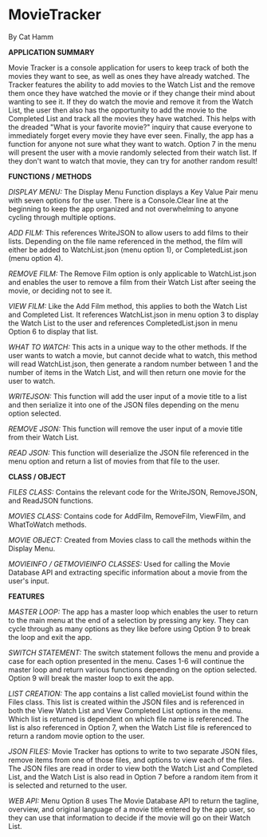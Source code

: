 # MovieTracker

By Cat Hamm

<b>APPLICATION SUMMARY</B>

Movie Tracker is a console application for users to keep track of both the movies they want to see, as well as ones they have already watched. The Tracker features the ability to add movies to the Watch List and the remove them once they have watched the movie or if they change their mind about wanting to see it. If they do watch the movie and remove it from the Watch List, the user then also has the opportunity to add the movie to the Completed List and track all the movies they have watched. This helps with the dreaded "What is your favorite movie?" inquiry that cause everyone to immediately forget every movie they have ever seen. Finally, the app has a function for anyone not sure what they want to watch. Option 7 in the menu will present the user with a movie randomly selected from their watch list. If they don't want to watch that movie, they can try for another random result!


<b>FUNCTIONS / METHODS</b>

<i>DISPLAY MENU:</i> The Display Menu Function displays a Key Value Pair menu with seven options for the user. There is a Console.Clear line at the beginning to keep the app organized and not overwhelming to anyone cycling through multiple options.

<i>ADD FILM:</i> This references WriteJSON to allow users to add films to their lists. Depending on the file name referenced in the method, the film will either be added to WatchList.json (menu option 1), or CompletedList.json (menu option 4).

<i>REMOVE FILM:</i> The Remove Film option is only applicable to WatchList.json and enables the user to remove a film from their Watch List after seeing the movie, or deciding not to see it. 

<i>VIEW FILM:</i> Like the Add Film method, this applies to both the Watch List and Completed List. It references WatchList.json in menu option 3 to display the Watch List to the user and references CompletedList.json in menu Option 6 to display that list.

<i>WHAT TO WATCH:</i> This acts in a unique way to the other methods. If the user wants to watch a movie, but cannot decide what to watch, this method will read WatchList.json, then generate a random number between 1 and the number of items in the Watch List, and will then return one movie for the user to watch.

<i>WRITEJSON:</i> This function will add the user input of a movie title to a list and then serialize it into one of the JSON files depending on the menu option selected.

<i>REMOVE JSON:</i> This function will remove the user input of a movie title from their Watch List.

<i>READ JSON:</i> This function will deserialize the JSON file referenced in the menu option and return a list of movies from that file to the user.


<b>CLASS / OBJECT</b>

<i>FILES CLASS:</i> Contains the relevant code for the WriteJSON, RemoveJSON, and ReadJSON functions. 

<i>MOVIES CLASS:</i> Contains code for AddFilm, RemoveFilm, ViewFilm, and WhatToWatch methods.

<i>MOVIE OBJECT:</i> Created from Movies class to call the methods within the Display Menu.

<i>MOVIEINFO / GETMOVIEINFO CLASSES:</i> Used for calling the Movie Database API and extracting specific information about a movie from the user's input.


<b>FEATURES</b>

<i>MASTER LOOP:</i> The app has a master loop which enables the user to return to the main menu at the end of a selection by pressing any key. They can cycle through as many options as they like before using Option 9 to break the loop and exit the app.

<i>SWITCH STATEMENT:</i> The switch statement follows the menu and provide a case for each option presented in the menu. Cases 1-6 will continue the master loop and return various functions depending on the option selected. Option 9 will break the master loop to exit the app.

<i>LIST CREATION:</i> The app contains a list called movieList found within the Files class. This list is created within the JSON files and is referenced in both the View Watch List and View Completed List options in the menu. Which list is returned is dependent on which file name is referenced. The list is also referenced in Option 7, when the Watch List file is referenced to return a random movie option to the user.

<i>JSON FILES:</i> Movie Tracker has options to write to two separate JSON files, remove items from one of those files, and options to view each of the files. The JSON files are read in order to view both the Watch List and Completed List, and the Watch List is also read in Option 7 before a random item from it is selected and returned to the user.

<i>WEB API:</i> Menu Option 8 uses The Movie Database API to return the tagline, overview, and original language of a movie title entered by the app user, so they can use that information to decide if the movie will go on their Watch List.
